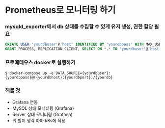 # Prometheus로 모니터링 하기

### mysqld_exporter에서 db 상태를 수집할 수 있게 유저 생성, 권한 할당 필요
```sql
CREATE USER 'yourdbuser'@'host' IDENTIFIED BY 'yourdbpass' WITH MAX_USER_CONNECTIONS 3;
GRANT PROCESS, REPLICATION CLIENT, SELECT ON *.* TO 'yourdbuser'@'host';
```

### 프로메테우스 docker로 실행하기
```shell
$ docker-compose up -e DATA_SOURCE={yourdbuser}:{yourdbpass}@({yourdbhost}:{yourdbport})/{yourdb}

```

### 해볼 것 
- Grafana 연동
- MySQL 상태 모니터링 (Grafana)
- Server 상태 모니터링 (Grafana)
- 뭐 할지 생각 아마 k8s에 적용